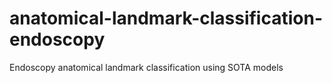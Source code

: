 # anatomical-landmark-classification-endoscopy
Endoscopy anatomical landmark classification using SOTA models
